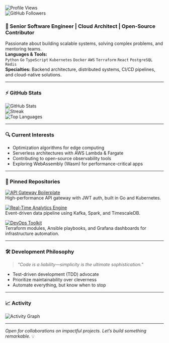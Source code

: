 ![Profile Views](https://komarev.com/ghpvc/?username=hilmarhjartarson924&color=blue)  
![GitHub Followers](https://img.shields.io/github/followers/hilmarhjartarson924?label=Follow&style=social)  

### 🚀 Senior Software Engineer | Cloud Architect | Open-Source Contributor  

Passionate about building scalable systems, solving complex problems, and mentoring teams.  
**Languages & Tools:**  
`Python` `Go` `TypeScript` `Kubernetes` `Docker` `AWS` `Terraform` `React` `PostgreSQL` `Redis`  
**Specialties:** Backend architecture, distributed systems, CI/CD pipelines, and cloud-native solutions.  

---

### ⚡ GitHub Stats  
![GitHub Stats](https://github-readme-stats.vercel.app/api?username=hilmarhjartarson924&show_icons=true&theme=dark&hide_title=true&include_all_commits=true)  
![Streak](https://github-readme-streak-stats.herokuapp.com/?user=hilmarhjartarson924&theme=dark)  
![Top Languages](https://github-readme-stats.vercel.app/api/top-langs/?username=hilmarhjartarson924&layout=compact&theme=dark&hide_title=true&langs_count=8)  

---

### 🔍 Current Interests  
- Optimization algorithms for edge computing  
- Serverless architectures with AWS Lambda & Fargate  
- Contributing to open-source observability tools  
- Exploring WebAssembly (Wasm) for performance-critical apps  

---

### 📌 Pinned Repositories  
[![API Gateway Boilerplate](https://github-readme-stats.vercel.app/api/pin/?username=hilmarhjartarson924&repo=cloud-gateway&theme=dark)](https://github.com/hilmarhjartarson924/cloud-gateway)  
High-performance API gateway with JWT auth, built in Go and Kubernetes.  

[![Real-Time Analytics Engine](https://github-readme-stats.vercel.app/api/pin/?username=hilmarhjartarson924&repo=realtime-analytics&theme=dark)](https://github.com/hilmarhjartarson924/realtime-analytics)  
Event-driven data pipeline using Kafka, Spark, and TimescaleDB.  

[![DevOps Toolkit](https://github-readme-stats.vercel.app/api/pin/?username=hilmarhjartarson924&repo=devops-toolkit&theme=dark)](https://github.com/hilmarhjartarson924/devops-toolkit)  
Terraform modules, Ansible playbooks, and Grafana dashboards for infrastructure automation.  

---

### 🛠️ Development Philosophy  
> *"Code is a liability—simplicity is the ultimate sophistication."*  
- Test-driven development (TDD) advocate  
- Prioritize maintainability over cleverness  
- Automate everything, but know when to stop  

---

### 📈 Activity  
![Activity Graph](https://activity-graph.herokuapp.com/graph?username=hilmarhjartarson924&theme=react-dark&hide_border=true&area=true)  

---  
*Open for collaborations on impactful projects. Let’s build something remarkable.* 💡
